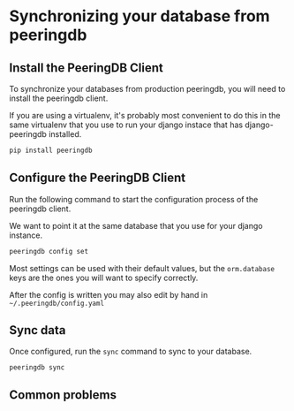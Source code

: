 # Synchronizing your database from peeringdb

## Install the PeeringDB Client

To synchronize your databases from production peeringdb, you will need to install the peeringdb client.

If you are using a virtualenv, it's probably most convenient to do this in the same virtualenv that you use to run your django instace that has django-peeringdb installed.

```sh
pip install peeringdb
```

## Configure the PeeringDB Client

Run the following command to start the configuration process of the peeringdb client.

We want to point it at the same database that you use for your django instance.

```sh
peeringdb config set
```

Most settings can be used with their default values, but the `orm.database` keys are the ones you will want to specify correctly.

After the config is written you may also edit by hand in `~/.peeringdb/config.yaml`


## Sync data

Once configured, run the `sync` command to sync to your database.

```
peeringdb sync
```

## Common problems
